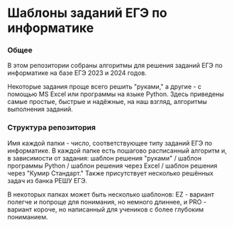 # Шаблоны заданий ЕГЭ по информатике

### Общее

В этом репозитории собраны алгоритмы для решения заданий ЕГЭ по информатике на базе ЕГЭ 2023 и 2024 годов.

Некоторые задания проще всего решить "руками," а другие - с помощью MS Excel или программы на языке Python.
Здесь приведены самые простые, быстрые и надёжные, на наш взгляд, алгоритмы выполнения заданий.

### Структура репозитория

Имя каждой папки - число, соответствующее типу заданий ЕГЭ по информатике.
В каждой папке есть пошагово расписанный алгоритм и, в зависимости от задания:
шаблон решения "руками" / шаблон программы Python / шаблон решения через Excel / шаблон решения через "Кумир Стандарт."
Также присутствует несколько решённых задач из банка РЕШУ ЕГЭ.

В некоторых папках может быть несколько шаблонов: EZ - вариант полегче и попроще для понимания, но немного длиннее,
и PRO - вариант короче, но написанный для учеников с более глубоким пониманием.
